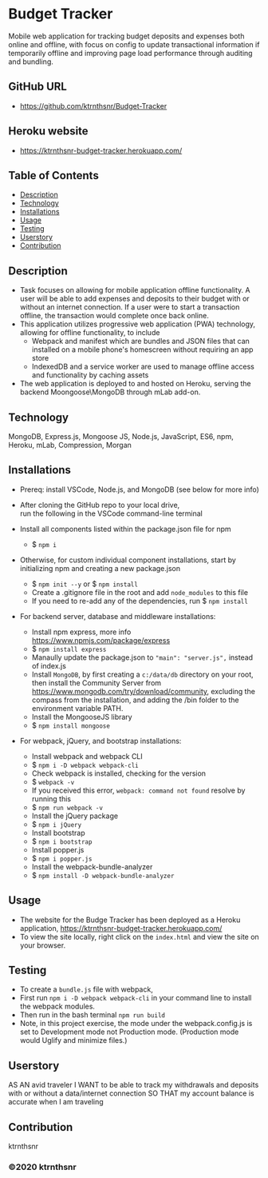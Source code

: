# Budget Tracker

Mobile web application for tracking budget deposits and expenses both online and offline, with focus on config to update transactional information if temporarily offline and improving page load performance through auditing and bundling.

## GitHub URL

* https://github.com/ktrnthsnr/Budget-Tracker

## Heroku website

* https://ktrnthsnr-budget-tracker.herokuapp.com/

## Table of Contents

* [Description](#description)
* [Technology](#technology)
* [Installations](#installations)
* [Usage](#usage)
* [Testing](#testing)
* [Userstory](#Userstory)
* [Contribution](#contribution)

## Description

* Task focuses on allowing for mobile application offline functionality. A user will be able to add expenses and deposits to their budget with or without an internet connection. If a user were to start a transaction offline, the transaction would complete once back online.
* This application utilizes progressive web application (PWA) technology, allowing for offline functionality, to include 
    * Webpack and manifest which are bundles and JSON files that can installed on a mobile phone's homescreen without requiring an app store
    * IndexedDB and a service worker are used to manage offline access and functionality by caching assets
* The web application is deployed to and hosted on Heroku, serving the backend Moongoose\MongoDB through mLab add-on.

## Technology

MongoDB, Express.js, Mongoose JS, Node.js, JavaScript, ES6, npm, Heroku, mLab, Compression,  Morgan

## Installations

- Prereq: install VSCode, Node.js, and MongoDB (see below for more info)

- After cloning the GitHub repo to your local drive, run the following in the VSCode command-line terminal
- Install all components listed within the package.json file for npm
    - $ `npm i`

- Otherwise, for custom individual component installations, start by initializing npm and creating a new package.json
    - $ `npm init --y` or $ `npm install`
    - Create a .gitignore file in the root and add `node_modules` to this file
    - If you need to re-add any of the dependencies, run $ `npm install`

- For backend server, database and middleware installations:
    - Install npm express, more info https://www.npmjs.com/package/express
    - $ `npm install express`
    - Manaully update the package.json to  `"main": "server.js",` instead of index.js
    - Install `MongoDB`, by first creating a `c:/data/db` directory on your root, then install the Community Server from https://www.mongodb.com/try/download/community, excluding the compass from the installation, and adding the /bin folder to the environment variable PATH.
    - Install the MongooseJS library
    - $ `npm install mongoose`

- For webpack, jQuery, and bootstrap installations:
    - Install webpack and webpack CLI
    - $ `npm i -D webpack webpack-cli`
    - Check webpack is installed, checking for the version
    - $ `webpack -v`
    - If you received this error, `webpack: command not found` resolve by running this
    - $ `npm run webpack -v`
    - Install the jQuery package
    - $ `npm i jQuery`
    - Install bootstrap
    - $ `npm i bootstrap`
    - Install popper.js
    - $ `npm i popper.js`
    - Install the webpack-bundle-analyzer
    - $ `npm install -D webpack-bundle-analyzer`

## Usage

- The website for the Budge Tracker has been deployed as a Heroku application,
https://ktrnthsnr-budget-tracker.herokuapp.com/
- To view the site locally, right click on the `index.html` and view the site on your browser.

## Testing

- To create a `bundle.js` file with webpack, 
- First run `npm i -D webpack webpack-cli` in your command line to install the webpack modules.
- Then run in the bash terminal `npm run build`
- Note, in this project exercise, the mode under the webpack.config.js is set to Development mode not Production mode. (Production mode would Uglify and minimize files.)


## Userstory

AS AN avid traveler
I WANT to be able to track my withdrawals and deposits with or without a data/internet connection
SO THAT my account balance is accurate when I am traveling 

## Contribution

ktrnthsnr

### ©️2020 ktrnthsnr
